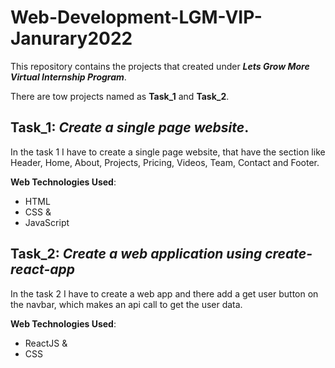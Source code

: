 # Web-Development-LGM-VIP-Janurary2022
This repository contains the projects that created under _**Lets Grow More Virtual Internship Program**_.

There are tow projects named as **Task_1** and **Task_2**.

## Task_1: __*Create a single page website*__.

In the task 1 I have to create a single page website, that have the section like Header, Home, About, Projects, Pricing, Videos, Team, Contact and Footer.

**Web Technologies Used**:
* HTML
* CSS &
* JavaScript



## Task_2: __*Create a web application using create-react-app*__

In the task 2 I have to create a web app and there add a get user button on the navbar, which makes an api call to get the user data.

**Web Technologies Used**:
* ReactJS &
* CSS

